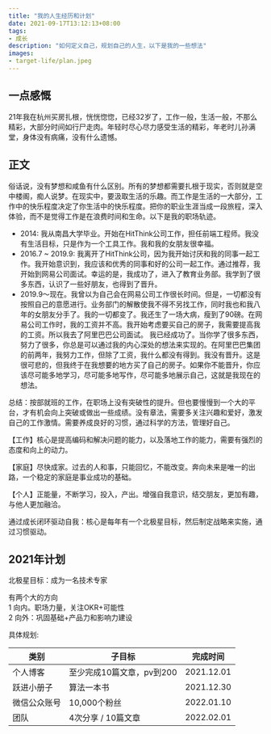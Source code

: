 ```yaml
---
title: "我的人生经历和计划"
date: 2021-09-17T13:12:13+08:00
tags:
- 成长
description: "如何定义自己，规划自己的人生，以下是我的一些想法"
images:
- target-life/plan.jpeg
---
```



## 一点感慨 

21年我在杭州买房扎根，恍恍惚惚，已经32岁了，工作一般，生活一般，不那么精彩，大部分时间如行尸走肉。年轻时尽心尽力感受生活的精彩，年老时儿孙满堂，身体没有病痛，没有什么遗憾。

## 正文

俗话说，没有梦想和咸鱼有什么区别。所有的梦想都需要扎根于现实，否则就是空中楼阁，痴人说梦。在现实中，要汲取生活的乐趣。而工作是生活的一大部分，工作中的快乐程度决定了你生活中的快乐程度。把你的职业生涯当成一段旅程，深入体验，而不是觉得工作是在浪费时间和生命。以下是我的职场轨迹。

+ 2014: 我从南昌大学毕业。开始在HitThink公司工作，担任前端工程师。我没有生活目标，只是作为一个工具工作。我和我的女朋友很幸福。
+ 2016.7 ~ 2019.9: 我离开了HitThink公司，因为我开始讨厌和我的同事一起工作。我开始意识到，我应该和优秀的同事和好的公司一起工作。通过推荐，我开始到网易公司面试。幸运的是，我成功了，进入了教育业务部。我学到了很多东西，认识了一些好朋友，也得到了晋升。
+ 2019.9～现在。我曾以为自己会在网易公司工作很长时间。但是，一切都没有按照自己的意愿进行。业务部门的解散使我不得不另找工作，同时我也和我八年的女朋友分手了。我的一切都变了。我还生了一场大病，瘦到了90磅。在网易公司工作时，我的工资并不高。我开始考虑要买自己的房子，我需要提高我的工资。所以我去了阿里巴巴公司面试。 我已经成功了。当你学了很多东西，努力了很多，你总是可以通过我的内心深处的想法来实现的。在阿里巴巴集团的前两年，我努力工作，但除了工资，我什么都没有得到。我没有晋升。这是很可悲的，但我终于在我想要的地方买了自己的房子。如果你不能晋升，你应该尽可能多地学习，尽可能多地写作，尽可能多地展示自己，这就是我现在的想法。

总结：按部就班的工作，在职场上没有突破性的提升。但也要慢慢到一个大的平台，才有机会向上突破或做出一些成绩。没有章法，需要多关注兴趣和爱好，激发自己的工作激情。需要养成良好的习惯，通过科学的方法，管理好自己。

【工作】核心是提高编码和解决问题的能力，以及落地工作的能力，需要有强烈的态度和向上的动力。

【家庭】尽快成家。过去的人和事，只能回忆，不能改变。奔向未来是唯一的出路，一个稳定的家庭是事业成功的基础。

【个人】正能量，不断学习，投入，产出。增强自我意识，结交朋友，更加有趣，与他人更加融洽。

通过成长闭环驱动自我：核心是每年有一个北极星目标，然后制定战略来实施，通过习惯驱动。

## 2021年计划

北极星目标：成为一名技术专家

有两个大的方向  
1 向内。职场力量，关注OKR+可能性  
2 向外：巩固基础+产品力和影响力建设

具体规划:

类别|子目标|完成时间
---------|----------|---------
 个人博客 | 至少完成10篇文章，pv到200 | 2021.12.01
 跃进小册子 | 算法一本书 | 2021.12.30
 微信公众账号 | 10,000个粉丝 | 2022.01.10
 团队 | 4次分享 / 10篇文章 | 2022.02.01
